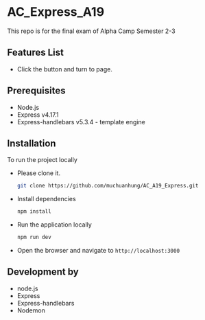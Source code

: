 # AC_Express_A19

This repo is for the final exam of Alpha Camp Semester 2-3

## Features List

- Click the button and turn to page.

## Prerequisites

- Node.js
- Express v4.17.1
- Express-handlebars v5.3.4 - template engine

## Installation

To run the project locally

- Please clone it.
  ```bash
  git clone https://github.com/muchuanhung/AC_A19_Express.git
  ```
- Install dependencies
  ```bash
  npm install
  ```
- Run the application locally
  ```bash
  npm run dev
  ```
- Open the browser and navigate to `http://localhost:3000`

## Development by

- node.js
- Express
- Express-handlebars
- Nodemon
